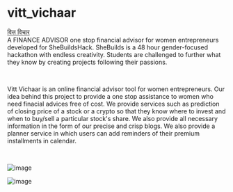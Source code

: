 # vitt_vichaar

[वित्त विचार](https://www.youtube.com/watch?v=Bh0bVxLRb3o) </br>
A FINANCE ADVISOR one stop financial advisor for women entrepreneurs developed for SheBuildsHack. SheBuilds is a 48 hour gender-focused hackathon with endless creativity. 
Students are challenged to further what they know by creating projects following their passions.

</br>

Vitt Vichaar is an online financial advisor tool for women entrepreneurs. Our idea behind this project to provide a one stop assistance to women who need finacial advices free of cost. We provide services such as prediction of closing price of a stock or a crypto so that they know where to invest and when to buy/sell a particular stock's share. We also provide all necessary information in the form of our precise and crisp blogs. We also provide a planner service in which users can add reminders of their premium installments in calendar.

</br>

![image](https://user-images.githubusercontent.com/84179720/211192547-9d8c9844-2f6e-4ce0-870b-057fbd0b1fc5.png)
</br>

![image](https://user-images.githubusercontent.com/84179720/211192581-fe6b61ea-6499-4f8b-a3ab-82b79d43341d.png)


</br>
